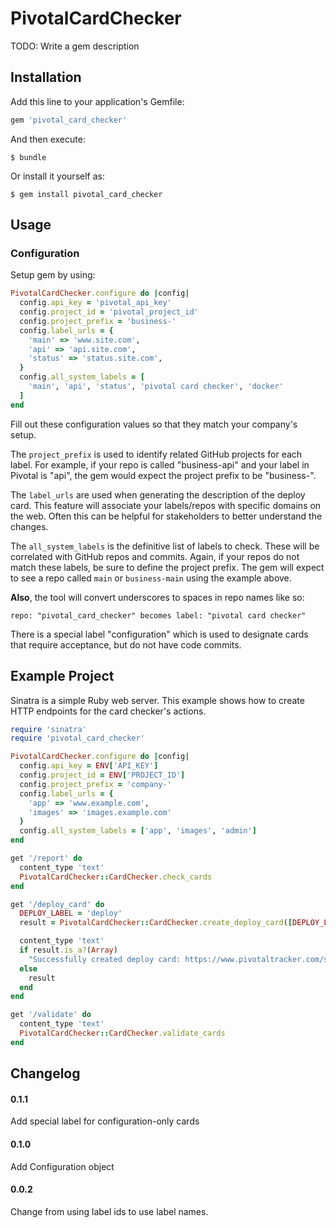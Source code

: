 # PivotalCardChecker

TODO: Write a gem description

## Installation

Add this line to your application's Gemfile:

```ruby
gem 'pivotal_card_checker'
```

And then execute:

    $ bundle

Or install it yourself as:

    $ gem install pivotal_card_checker

## Usage

### Configuration

Setup gem by using:

```ruby
PivotalCardChecker.configure do |config|
  config.api_key = 'pivotal_api_key'
  config.project_id = 'pivotal_project_id'
  config.project_prefix = 'business-'
  config.label_urls = {
    'main' => 'www.site.com',
    'api' => 'api.site.com',
    'status' => 'status.site.com',
  }
  config.all_system_labels = [
    'main', 'api', 'status', 'pivotal card checker', 'docker' 
  ]
end
```

Fill out these configuration values so that they match your company's setup.

The `project_prefix` is used to identify related GitHub projects for each label. For
example, if your repo is called "business-api" and your label in Pivotal is "api",
the gem would expect the project prefix to be "business-".

The `label_urls` are used when generating the description of the deploy card. This
feature will associate your labels/repos with specific domains on the web. Often
this can be helpful for stakeholders to better understand the changes.

The `all_system_labels` is the definitive list of labels to check. These will be
correlated with GitHub repos and commits. Again, if your repos do not match these
labels, be sure to define the project prefix. The gem will expect to see a repo
called `main` or `business-main` using the example above.

**Also**, the tool will convert underscores to spaces in repo names like so:
```
repo: "pivotal_card_checker" becomes label: "pivotal card checker"
``` 

There is a special label "configuration" which is used to designate cards that require 
acceptance, but do not have code commits.

## Example Project

Sinatra is a simple Ruby web server. This example shows how to create HTTP endpoints for 
the card checker's actions.

```ruby
require 'sinatra'
require 'pivotal_card_checker'

PivotalCardChecker.configure do |config|
  config.api_key = ENV['API_KEY']
  config.project_id = ENV['PROJECT_ID']
  config.project_prefix = 'company-'
  config.label_urls = {
    'app' => 'www.example.com',
    'images' => 'images.example.com'
  }
  config.all_system_labels = ['app', 'images', 'admin']
end

get '/report' do
  content_type 'text'
  PivotalCardChecker::CardChecker.check_cards
end

get '/deploy_card' do
  DEPLOY_LABEL = 'deploy'
  result = PivotalCardChecker::CardChecker.create_deploy_card([DEPLOY_LABEL])

  content_type 'text'
  if result.is_a?(Array)
    "Successfully created deploy card: https://www.pivotaltracker.com/story/show/#{result[3]}"
  else
    result
  end
end

get '/validate' do
  content_type 'text'
  PivotalCardChecker::CardChecker.validate_cards
end
```

## Changelog

#### 0.1.1
Add special label for configuration-only cards

#### 0.1.0
Add Configuration object

#### 0.0.2
Change from using label ids to use label names.
